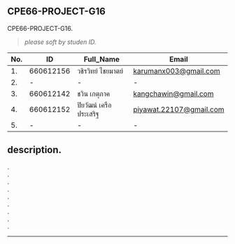 ## CPE66-PROJECT-G16
CPE66-PROJECT-G16.
>*please soft by studen ID.*

| No.| ID | Full_Name  | Email |
| -- | ------------- | ------------- | ------------- |
| 1. | 660612156  | วชิรวิทย์ ไชยมาตย์  | karumanx003@gmail.com  |
| 2. | -  | -  | -  |
| 3. | 660612142  | ชวิน เกตุภาค  | kangchawin@gmail.com |
| 4. | 660612152  | ปิยวัฒน์ เครือประเสริฐ  | piyawat.22107@gmail.com  |
| 5. | -  | -  | -  |

## description.
.\
.\
.\
.\
.\
.\
.\
.\
.
___________________________________________________

